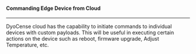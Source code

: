 #### Commanding Edge Device from Cloud
---

DyoCense cloud has the capability to initiate commands to individual devices with custom
payloads. This will be useful in executing certain actions on the device such as reboot, firmware
upgrade, Adjust Temperature, etc.
